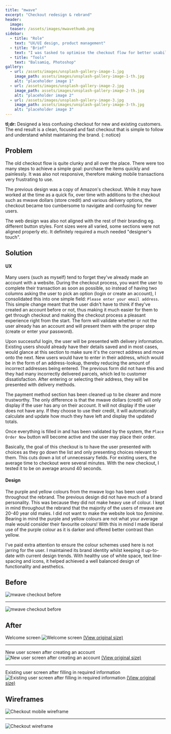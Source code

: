 ```yaml
---
title: "mwave"
excerpt: "Checkout redesign & rebrand"
header:
  image:
  teaser: /assets/images/mwavethumb.png
sidebar:
  - title: "Role"
    text: "UX/UI design, product management"
  - title: "Brief"
    text: "I was tasked to optimise the checkout flow for better usability and convert it to a responsive one-page checkout. In the process, give the website an updated look and feel (rebrand)."
  - title: "Tools"
    text: "Balsamiq, Photoshop"
gallery:
  - url: /assets/images/unsplash-gallery-image-1.jpg
    image_path: assets/images/unsplash-gallery-image-1-th.jpg
    alt: "placeholder image 1"
  - url: /assets/images/unsplash-gallery-image-2.jpg
    image_path: assets/images/unsplash-gallery-image-2-th.jpg
    alt: "placeholder image 2"
  - url: /assets/images/unsplash-gallery-image-3.jpg
    image_path: assets/images/unsplash-gallery-image-3-th.jpg
    alt: "placeholder image 3"
---
```


**tl;dr:** Designed a less confusing checkout for new and existing customers. The end result is a clean, focused and fast checkout that is simple to follow and understand whilst maintaining the brand.
{: notice}

## Problem

The old checkout flow is quite clunky and all over the place. There were too many steps to achieve a simple goal: purchase the items quickly and painlessly. It was also not responsive, therefore making mobile transactions very frustrating to use.

The previous design was a copy of Amazon's checkout. While it may have worked at the time as a quick fix, over time with additions to the checkout such as mwave dollars (store credit) and various delivery options, the checkout became too cumbersome to navigate and confusing for newer users.

The web design was also not aligned with the rest of their branding eg. different button styles. Font sizes were all varied, some sections were not aligned properly etc. It definitely required a much needed "designer's touch".

## Solution

#### UX
Many users (such as myself) tend to forget they've already made an account with a website. During the checkout process, you want the user to complete their transaction as soon as possible, so instead of having two columns asking the user to pick an option (login or create an account), I consolidated this into one simple field: `Please enter your email address`. This simple change meant that the user didn't have to think if they've created an account before or not, thus making it much easier for them to get through checkout and making the checkout process a pleasant experience right from the start. The form will validate whether or not the user already has an account and will present them with the proper step (create or enter your password).

Upon successful login, the user will be presented with delivery information. Existing users should already have their details saved and in most cases, would glance at this section to make sure it's the correct address and move onto the next. New users would have to enter in their address, which would be in the form of an address-lookup, thereby reducing the amount of incorrect addresses being entered. The previous form did not have this and they had many incorrectly delivered parcels, which led to customer dissatisfaction. After entering or selecting their address, they will be presented with delivery methods.

The payment method section has been cleaned up to be clearer and more trustworthy. The only difference is that the mwave dollars (credit) will only display if the user has any on their account. It will not display if the user does not have any. If they choose to use their credit, it will automatically calculate and update how much they have left and display the updated totals.

Once everything is filled in and has been validated by the system, the `Place Order Now` button will become active and the user may place their order.

Basically, the goal of this checkout is to have the user presented with choices as they go down the list and only presenting choices relevant to them. This cuts down a lot of unnecessary fields. For existing users, the average time to checkout were several minutes. With the new checkout, I tested it to be on average around 40 seconds.

#### Design
The purple and yellow colours from the mwave logo has been used throughout the rebrand. The previous design did not have much of a brand personality. This was because they did not make heavy use of colour. I kept in mind throughout the rebrand that the majority of the users of mwave are 20-40 year old males. I did not want to make the website look too *feminine*. Bearing in mind the purple and yellow colours are not what your average male would consider their favourite colours! With this in mind I made liberal use of the purple colour as it is darker and offered better contrast than yellow.

I've paid extra attention to ensure the colour schemes used here is not jarring for the user. I maintained its brand identity whilst keeping it up-to-date with current design trends. With healthy use of white space, text line-spacing and icons, it helped achieved a well balanced design of functionality and aesthetics.

## Before

![mwave checkout before](/assets/images/before-mwavecheckout.png "Checkout before")

----------

![mwave checkout before](/assets/images/before-mwavecheckout2.png "Checkout before")

## After

Welcome screen
![Welcome screen](/assets/images/after-mwave_checkout-welcome.png "Welcome screen")
[(View original size)](/assets/images/after-mwave_checkout-welcome.png)

----------

New user screen after creating an account
![New user screen after creating an account](/assets/images/after-mwave_checkout-newuser-delivery.png "New user screen after creating an account")
[(View original size)](/assets/images/after-mwave_checkout-newuser-delivery.png)

----------

Existing user screen after filling in required information
![Existing user screen after filling in required information](/assets/images/after-mwave_checkout-existinguser-payment.png "Existing user screen after filling in required information")
[(View original size)](/assets/images/after-mwave_checkout-existinguser-payment.png)

## Wireframes

![Checkout mobile wireframe](/assets/images/wireframe-mwave-mobile-tablet-view.png "Checkout mobile wireframe")

----------

![Checkout wireframe](/assets/images/wireframe-mwave-checkout-step3.png "Checkout wireframe")

